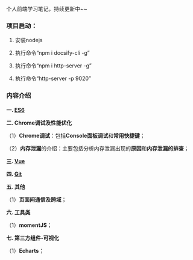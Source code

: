 个人前端学习笔记，持续更新中~~

### 项目启动：

1. 安装nodejs

2. 执行命令“npm i docsify-cli -g”

3. 执行命令“npm i http-server -g”

4. 执行命令“http-server -p 9020”

### 内容介绍

**一. [ES6](https://github.com/snowLeopard93/blog/tree/master/study/guide/ES6)**

**二. Chrome调试及性能优化**

（1）**Chrome调试**：包括**Console面板调试**和**常用快捷键**；

（2）**内存泄漏**的介绍：主要包括分析内存泄漏出现的**原因**和**内存泄漏的排查**；

**三. [Vue](https://github.com/snowLeopard93/blog/blob/master/study/guide/Vue)**

**四. [Git](https://github.com/snowLeopard93/blog/tree/master/study/guide/Git)**

**五. 其他**

（1）**页面间通信及跨域**；

**六. 工具类**

（1）**momentJS**；

**七. 第三方组件-可视化**

（1）**Echarts**；
